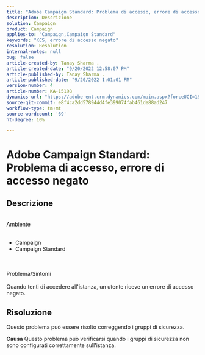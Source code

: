 ```yaml
---
title: "Adobe Campaign Standard: Problema di accesso, errore di accesso negato"
description: Descrizione
solution: Campaign
product: Campaign
applies-to: "Campaign,Campaign Standard"
keywords: "KCS, errore di accesso negato"
resolution: Resolution
internal-notes: null
bug: false
article-created-by: Tanay Sharma .
article-created-date: "9/20/2022 12:58:07 PM"
article-published-by: Tanay Sharma .
article-published-date: "9/20/2022 1:01:01 PM"
version-number: 4
article-number: KA-15198
dynamics-url: "https://adobe-ent.crm.dynamics.com/main.aspx?forceUCI=1&pagetype=entityrecord&etn=knowledgearticle&id=f4b308dc-e338-ed11-9db1-002248086735"
source-git-commit: e8f4ca2dd578944d4fe399074fab461de88ad247
workflow-type: tm+mt
source-wordcount: '69'
ht-degree: 10%

---
```


# Adobe Campaign Standard: Problema di accesso, errore di accesso negato

## Descrizione

<br>Ambiente<br><br>
- Campaign
- Campaign Standard



<br><br>Problema/Sintomi<br><br>
Quando tenti di accedere all&#39;istanza, un utente riceve un errore di accesso negato.


## Risoluzione




Questo problema può essere risolto correggendo i gruppi di sicurezza.


<b>Causa</b>
Questo problema può verificarsi quando i gruppi di sicurezza non sono configurati correttamente sull&#39;istanza.
